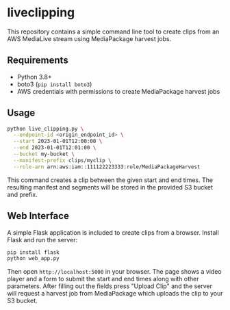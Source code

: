 # liveclipping

This repository contains a simple command line tool to create clips from an AWS MediaLive stream using MediaPackage harvest jobs.

## Requirements
- Python 3.8+
- boto3 (``pip install boto3``)
- AWS credentials with permissions to create MediaPackage harvest jobs

## Usage

```bash
python live_clipping.py \
  --endpoint-id <origin_endpoint_id> \
  --start 2023-01-01T12:00:00 \
  --end 2023-01-01T12:01:00 \
  --bucket my-bucket \
  --manifest-prefix clips/myclip \
  --role-arn arn:aws:iam::111122223333:role/MediaPackageHarvest
```

This command creates a clip between the given start and end times. The resulting manifest and segments will be stored in the provided S3 bucket and prefix.

## Web Interface

A simple Flask application is included to create clips from a browser. Install
Flask and run the server:

```bash
pip install flask
python web_app.py
```

Then open `http://localhost:5000` in your browser. The page shows a video player
and a form to submit the start and end times along with other parameters. After
filling out the fields press "Upload Clip" and the server will request a harvest
job from MediaPackage which uploads the clip to your S3 bucket.
